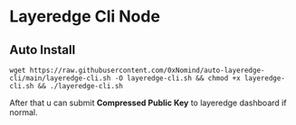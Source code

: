 # Layeredge Cli Node
## Auto Install
```
wget https://raw.githubusercontent.com/0xNomind/auto-layeredge-cli/main/layeredge-cli.sh -O layeredge-cli.sh && chmod +x layeredge-cli.sh && ./layeredge-cli.sh
```

After that u can submit **Compressed Public Key** to layeredge dashboard if normal.
